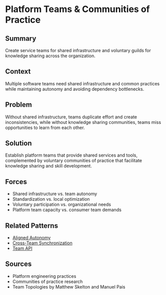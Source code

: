 ---
---
# Platform Teams & Communities of Practice

## Summary
Create service teams for shared infrastructure and voluntary guilds for knowledge sharing across the organization.

## Context
Multiple software teams need shared infrastructure and common practices while maintaining autonomy and avoiding dependency bottlenecks.

## Problem
Without shared infrastructure, teams duplicate effort and create inconsistencies, while without knowledge sharing communities, teams miss opportunities to learn from each other.

## Solution
Establish platform teams that provide shared services and tools, complemented by voluntary communities of practice that facilitate knowledge sharing and skill development.

## Forces
- Shared infrastructure vs. team autonomy
- Standardization vs. local optimization
- Voluntary participation vs. organizational needs
- Platform team capacity vs. consumer team demands

## Related Patterns
- [Aligned Autonomy](aligned-autonomy.md)
- [Cross-Team Synchronization](cross-team-synchronization.md)
- [Team API](team-api.md)

## Sources
- Platform engineering practices
- Communities of practice research
- Team Topologies by Matthew Skelton and Manuel Pais